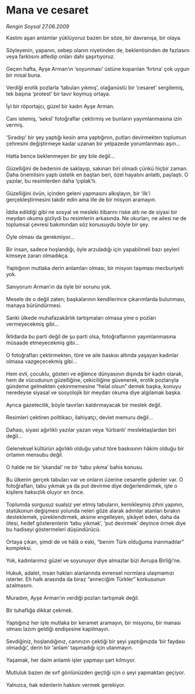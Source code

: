 # Mana ve cesaret

*Rengin Soysal 27.06.2009*

<div class="taraf_structure_2col_1zq">
<div class="margen_n">



 <p>Kastını aşan anlamlar yüklüyoruz bazen bir söze, bir davranışa, bir olaya. <br/><br/>Söyleyenin, yapanın, sebep olanın niyetinden de, beklentisinden de fazlasını veya farklısını atfedip onları dahi şaşırtıyoruz. <br/><br/>Geçen hafta, Ayşe Arman’ın ‘soyunması’ üstüne koparılan ‘fırtına’ çok uygun bir misal buna. <br/><br/>Verdiği erotik pozlarla ‘tabuları yıkmış’, olağanüstü bir ‘cesaret’ sergilemiş, tek başına ‘protest’ bir tavır koymuş ortaya. <br/><br/>İyi bir röportajcı, güzel bir kadın Ayşe Arman. <br/><br/>Canı istemiş, ‘seksî’ fotoğraflar çektirmiş ve bunların yayımlanmasına izin vermiş. <br/><br/>‘Sıradışı’ bir şey yaptığı kesin ama yaptığının, putları devirmekten toplumun çehresini değiştirmeye kadar uzanan bir yelpazede yorumlanması aşırı... <br/><br/>Hatta bence beklenmeyen bir şey bile değil... <br/><br/>Güzelliğini de bedenini de saklayıp, sakınan biri olmadı çünkü hiçbir zaman. Daha önemlisini yaptı üstelik en baştan beri, özel hayatını anlattı, paylaştı. O yazılar, bu resimlerden daha ‘çıplak’tı. <br/><br/>Güzelliğini övün, içinden geleni yapmasını alkışlayın, bir ‘ilk’i gerçekleştirmesini takdir edin ama ille de bir misyon aramayın. <br/><br/>İddia edildiği gibi ne sosyal ve mesleki itibarını riske attı ne de siyasi bir meydan okuma gizliydi bu resimlerin arkasında. Ne okurları, ne ailesi ne de toplumsal çevresi bakımından söz konusuydu böyle bir şey. <br/><br/>Öyle olması da gerekmiyor... <br/><br/>Bir insan, sadece hoşlandığı, öyle arzuladığı için yapabilmeli bazı şeyleri kimseye zararı olmadıkça. <br/><br/>Yaptığının mutlaka derin anlamları olması, bir misyon taşıması mecburiyeti yok. <br/><br/>Sanıyorum Arman’ın da öyle bir sorunu yok. <br/><br/>Mesele de o değil zaten; başkalarının kendilerince çıkarımlarda bulunması, manaya büründürmesi. <br/><br/>Sanki ülkede muhafazakârlık tartışmaları olmasa yine o pozları vermeyecekmiş gibi... <br/><br/>İktidarda bu parti değil de şu parti olsa, fotoğraflarının yayımlanmasına müsaade etmeyecekmiş gibi... <br/><br/>O fotoğrafları çektirmekten, töre ve aile baskısı altında yaşayan kadınlar olmasa vazgeçecekmiş gibi... <br/><br/>Hem evli, çocuklu, gösteri ve eğlence dünyasının dışında bir kadın olarak, hem de vücudunun güzelliğine, çekiciliğine güvenerek, erotik pozlarıyla gündeme gelmekten çekinmemesine “helal olsun” demek başka, konuyu neredeyse siyasal ve sosyolojik bir meydan okuma diye algılamak başka. <br/><br/>Ayrıca gazetecilik, böyle tavırları kaldırmayacak bir meslek değil. <br/><br/>Resimleri çektiren politikacı, ilahiyatçı, devlet memuru değil... <br/><br/>Dahası, siyasi ağırlıklı yazılar yazan veya ‘türbanlı’ meslektaşlardan biri değil... <br/><br/>Geleneksel kültürün ağırlıklı olduğu yahut töre baskısının hâkim olduğu bir ortamın mensubu değil. <br/><br/>O halde ne bir ‘skandal’ ne bir ‘tabu yıkma’ bahis konusu. <br/><br/>Bu ülkenin gerçek tabuları var ve onların üzerine cesaretle gidenler var. O fotoğrafları, tabu yıkmak ya da put devirme diye değerlendirmek, işte o kişilere haksızlık oluyor en önce. <br/><br/>Toplumda sorgusuz sualsiz yer etmiş tabuların, kemikleşmiş zihni yapının, statükonun değişmesi yolunda neleri göze alarak adımlar atanları bırakın desteklemek, yüreklendirmek, aksine engelleyen, şikâyet eden, daha da ötesi, hedef gösterenlerin ‘tabu yıkmak’, ‘put devirmek’ deyince örnek diye bu hadiseyi göstermeleri düşündürücü. <br/><br/>Ortaya çıkan, şimdi de ve hâlâ o eski, “benim Türk olduğuma inanmadılar” kompleksi. <br/><br/>Yok, kadınlarımız güzel ve soyunuyor diye almazlar bizi Avrupa Birliği’ne. <br/><br/>Hukuk, adalet, insan hakları alanlarında evrensel normlara ulaşmamızı isterler. Eh halk arasında da biraz “anneciğim Türkler” korkusunun azalmasını. <br/><br/>Muradım, Ayşe Arman’ın verdiği pozları tartışmak değil. <br/><br/>Bir tuhaflığa dikkat çekmek. <br/><br/>Yaptığınız her işte mutlaka bir keramet aramayın, bir misyonu, bir manası olması lazım geldiği endişesine kapılmayın. <br/><br/>Sevdiğiniz, hoşlandığınız, canınızın çektiği bir şeyi yaptığınızda ‘bir faydası olmadığı’, derin bir ‘anlam’ taşımadığı için utanmayın. <br/><br/>Yaşamak, her daim anlamlı işler yapmayı şart kılmıyor. <br/><br/>Mutluluk bazen de sırf gönlünüzden geçtiği için o şeyi yapmaktan geçiyor. <br/><br/>Yalnızca, hak edenlerin hakkını vermek gerekiyor.</p>
<br/>
<br/>
<br/>



<br/>


<div id="taraf_not">
</div>

</div>


</div>
